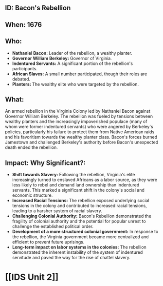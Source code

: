 ## ID: Bacon's Rebellion

## When: 1676

## Who:
* **Nathaniel Bacon:**  Leader of the rebellion, a wealthy planter.
* **Governor William Berkeley:** Governor of Virginia.
* **Indentured Servants:**  A significant portion of the rebellion's participants.
* **African Slaves:**  A small number participated, though their roles are debated.
* **Planters:**  The wealthy elite who were targeted by the rebellion.


## What: 
An armed rebellion in the Virginia Colony led by Nathaniel Bacon against Governor William Berkeley.  The rebellion was fueled by tensions between wealthy planters and the increasingly impoverished populace (many of whom were former indentured servants) who were angered by Berkeley's policies, particularly his failure to protect them from Native American raids and his favoritism towards the wealthy planter class. Bacon's forces burned Jamestown and challenged Berkeley's authority before Bacon's unexpected death ended the rebellion.


## Impact: Why Significant?:
* **Shift towards Slavery:** Following the rebellion, Virginia's elite increasingly turned to enslaved Africans as a labor source, as they were less likely to rebel and demand land ownership than indentured servants. This marked a significant shift in the colony's social and economic structure.
* **Increased Racial Tensions:**  The rebellion exposed underlying social tensions in the colony and contributed to increased racial tensions, leading to a harsher system of racial slavery.
* **Challenging Colonial Authority:** Bacon's Rebellion demonstrated the fragility of colonial authority and the potential for popular unrest to challenge the established political order.
* **Development of a more structured colonial government:** In response to the rebellion, the Virginia government became more centralized and efficient to prevent future uprisings.
* **Long-term impact on labor systems in the colonies:** The rebellion demonstrated the inherent instability of the system of indentured servitude and paved the way for the rise of chattel slavery.

# [[IDS Unit 2]]
